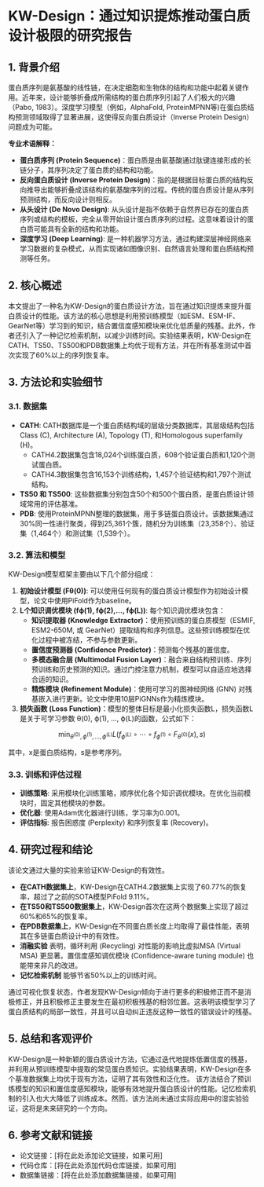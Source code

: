 # KW-Design：通过知识提炼推动蛋白质设计极限的研究报告

## 1. 背景介绍

蛋白质序列是氨基酸的线性链，在决定细胞和生物体的结构和功能中起着关键作用。近年来，设计能够折叠成所需结构的蛋白质序列引起了人们极大的兴趣（Pabo, 1983）。深度学习模型（例如，AlphaFold, ProteinMPNN等)在蛋白质结构预测领域取得了显著进展，这使得反向蛋白质设计（Inverse Protein Design）问题成为可能。

**专业术语解释：**

*   **蛋白质序列 (Protein Sequence)**：蛋白质是由氨基酸通过肽键连接形成的长链分子，其序列决定了蛋白质的结构和功能。
*   **反向蛋白质设计 (Inverse Protein Design)**：指的是根据目标蛋白质的结构反向推导出能够折叠成该结构的氨基酸序列的过程。传统的蛋白质设计是从序列预测结构，而反向设计则相反。
*   **从头设计 (De Novo Design)**:  从头设计是指不依赖于自然界已存在的蛋白质序列或结构的模板，完全从零开始设计蛋白质序列的过程。这意味着设计的蛋白质可能具有全新的结构和功能。
*    **深度学习 (Deep Learning)**: 是一种机器学习方法，通过构建深层神经网络来学习数据的复杂模式，从而实现诸如图像识别、自然语言处理和蛋白质结构预测等任务。

## 2. 核心概述

本文提出了一种名为KW-Design的蛋白质设计方法，旨在通过知识提炼来提升蛋白质设计的性能。该方法的核心思想是利用预训练模型（如ESM、ESM-IF、GearNet等）学习到的知识，结合置信度感知模块来优化低质量的残基。此外，作者还引入了一种记忆检索机制，以减少训练时间。实验结果表明，KW-Design在CATH、TS50、TS500和PDB数据集上均优于现有方法，并在所有基准测试中首次实现了60%以上的序列恢复率。

## 3. 方法论和实验细节

### 3.1. 数据集

*   **CATH**: CATH数据库是一个蛋白质结构域的层级分类数据库，其层级结构包括Class (C), Architecture (A), Topology (T), 和Homologous superfamily (H)。
    *   CATH4.2数据集包含18,024个训练蛋白质，608个验证蛋白质和1,120个测试蛋白质。
    *   CATH4.3数据集包含16,153个训练结构，1,457个验证结构和1,797个测试结构。
*   **TS50 和 TS500**: 这些数据集分别包含50个和500个蛋白质，是蛋白质设计领域常用的评估基准。
*   **PDB**:  使用ProteinMPNN整理的数据集，用于多链蛋白质设计。该数据集通过30%同一性进行聚类，得到25,361个簇，随机分为训练集（23,358个）、验证集（1,464个）和测试集（1,539个）。

### 3.2. 算法和模型

KW-Design模型框架主要由以下几个部分组成：

1.  **初始设计模型 (Fθ(0))**:  可以使用任何现有的蛋白质设计模型作为初始设计模型，论文中使用PiFold作为baseline。
2.  **L个知识调优模块 (fϕ(1), fϕ(2),..., fϕ(L))**: 每个知识调优模块包含：
    *   **知识提取器 (Knowledge Extractor)**：使用预训练的蛋白质模型（ESMIF, ESM2-650M, 或 GearNet）提取结构和序列信息。这些预训练模型在优化过程中被冻结，不参与参数更新。
    *   **置信度预测器 (Confidence Predictor)**：预测每个残基的置信度。
    *   **多模态融合层 (Multimodal Fusion Layer)**：融合来自结构预训练、序列预训练和历史预测的知识。通过门控注意力机制，模型可以自适应地选择合适的知识。
    *   **精炼模块 (Refinement Module)**：使用可学习的图神经网络 (GNN) 对残基嵌入进行更新。论文中使用10层PiGNNs作为精炼模块。
3.  **损失函数 (Loss Function)**：模型的整体目标是最小化损失函数L，损失函数L是关于可学习参数 θ(0), ϕ(1), ..., ϕ(L)的函数，公式如下：

   $$
   \min_{\theta^{(0)},\phi^{(1)},..., \phi^{(L)}} L(f_{\phi^{(L)}} \circ \cdots \circ f_{\phi^{(1)}} \circ F_{\theta^{(0)}}(x), s)
   $$

   其中，x是蛋白质结构，s是参考序列。

### 3.3. 训练和评估过程

*   **训练策略**: 采用模块化训练策略，顺序优化各个知识调优模块。在优化当前模块时，固定其他模块的参数。
*   **优化器**: 使用Adam优化器进行训练，学习率为0.001。
*   **评估指标**: 报告困惑度 (Perplexity) 和序列恢复率 (Recovery)。

## 4. 研究过程和结论

该论文通过大量的实验来验证KW-Design的有效性。

*   **在CATH数据集上**，KW-Design在CATH4.2数据集上实现了60.77%的恢复率，超过了之前的SOTA模型PiFold 9.11%。
*   **在TS50和TS500数据集上**，KW-Design首次在这两个数据集上实现了超过60%和65%的恢复率。
*   **在PDB数据集上**，KW-Design在不同蛋白质长度上均取得了最佳性能，表明其在多链蛋白质设计中的有效性。
*   **消融实验** 表明，循环利用 (Recycling) 对性能的影响比虚拟MSA (Virtual MSA) 更显著。置信度感知调优模块 (Confidence-aware tuning module) 也能带来非凡的改进。
*   **记忆检索机制** 能够节省50%以上的训练时间。

通过可视化恢复状态，作者发现KW-Design倾向于进行更多的积极修正而不是消极修正，并且积极修正主要发生在最初积极残基的相邻位置。这表明该模型学习了蛋白质结构的局部一致性，并且可以自动纠正违反这种一致性的错误设计的残基。

## 5. 总结和客观评价

KW-Design是一种新颖的蛋白质设计方法，它通过迭代地提炼低置信度的残基，并利用从预训练模型中提取的常见蛋白质知识。实验结果表明，KW-Design在多个基准数据集上均优于现有方法，证明了其有效性和泛化性。
该方法结合了预训练模型的知识和置信度感知模块，能够有效地提升蛋白质设计的性能。记忆检索机制的引入也大大降低了训练成本。然而，该方法尚未通过实际应用中的湿实验验证，这将是未来研究的一个方向。

## 6. 参考文献和链接

*   论文链接：[将在此处添加论文链接，如果可用]
*   代码仓库：[将在此处添加代码仓库链接，如果可用]
*   数据集链接：[将在此处添加数据集链接，如果可用]

